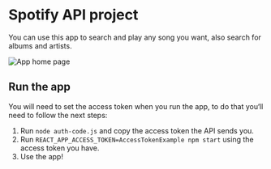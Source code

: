 # Spotify API project

You can use this app to search and play any song you want, also search for albums and artists.

![App home page](https://user-images.githubusercontent.com/98916486/173954990-b60b366a-2562-48fd-89e2-dbcc23892a78.png)

## Run the app

You will need to set the access token when you run the app, to do that you‘ll need to follow the next steps:

1. Run `node auth-code.js` and copy the access token the API sends you.
2. Run `REACT_APP_ACCESS_TOKEN=AccessTokenExample npm start` using the access token you have.
3. Use the app!
